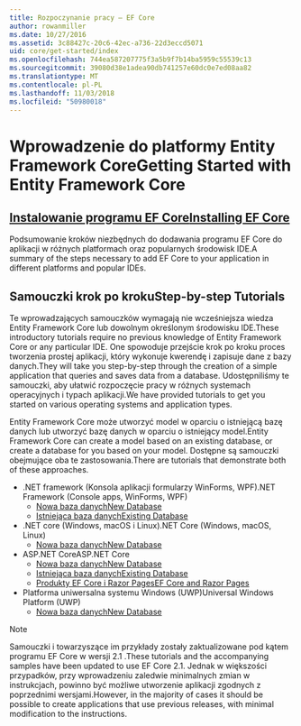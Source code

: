 ```yaml
---
title: Rozpoczynanie pracy — EF Core
author: rowanmiller
ms.date: 10/27/2016
ms.assetid: 3c88427c-20c6-42ec-a736-22d3eccd5071
uid: core/get-started/index
ms.openlocfilehash: 744ea587207775f3a5b9f7b14ba5959c55539c13
ms.sourcegitcommit: 39080d38e1adea90db741257e60dc0e7ed08aa82
ms.translationtype: MT
ms.contentlocale: pl-PL
ms.lasthandoff: 11/03/2018
ms.locfileid: "50980018"
---
```

# <a name="getting-started-with-entity-framework-core"></a><span data-ttu-id="a8f6d-102">Wprowadzenie do platformy Entity Framework Core</span><span class="sxs-lookup"><span data-stu-id="a8f6d-102">Getting Started with Entity Framework Core</span></span>

## <a name="installing-ef-coreinstallindexmd"></a>[<span data-ttu-id="a8f6d-103">Instalowanie programu EF Core</span><span class="sxs-lookup"><span data-stu-id="a8f6d-103">Installing EF Core</span></span>](install/index.md)

<span data-ttu-id="a8f6d-104">Podsumowanie kroków niezbędnych do dodawania programu EF Core do aplikacji w różnych platformach oraz popularnych środowisk IDE.</span><span class="sxs-lookup"><span data-stu-id="a8f6d-104">A summary of the steps necessary to add EF Core to your application in different platforms and popular IDEs.</span></span>

## <a name="step-by-step-tutorials"></a><span data-ttu-id="a8f6d-105">Samouczki krok po kroku</span><span class="sxs-lookup"><span data-stu-id="a8f6d-105">Step-by-step Tutorials</span></span>

<span data-ttu-id="a8f6d-106">Te wprowadzających samouczków wymagają nie wcześniejsza wiedza Entity Framework Core lub dowolnym określonym środowisku IDE.</span><span class="sxs-lookup"><span data-stu-id="a8f6d-106">These introductory tutorials require no previous knowledge of Entity Framework Core or any particular IDE.</span></span> <span data-ttu-id="a8f6d-107">One spowoduje przejście krok po kroku proces tworzenia prostej aplikacji, który wykonuje kwerendę i zapisuje dane z bazy danych.</span><span class="sxs-lookup"><span data-stu-id="a8f6d-107">They will take you step-by-step through the creation of a simple application that queries and saves data from a database.</span></span> <span data-ttu-id="a8f6d-108">Udostępniliśmy te samouczki, aby ułatwić rozpoczęcie pracy w różnych systemach operacyjnych i typach aplikacji.</span><span class="sxs-lookup"><span data-stu-id="a8f6d-108">We have provided tutorials to get you started on various operating systems and application types.</span></span>

<span data-ttu-id="a8f6d-109">Entity Framework Core może utworzyć model w oparciu o istniejącą bazę danych lub utworzyć bazę danych w oparciu o istniejący model.</span><span class="sxs-lookup"><span data-stu-id="a8f6d-109">Entity Framework Core can create a model based on an existing database, or create a database for you based on your model.</span></span> <span data-ttu-id="a8f6d-110">Dostępne są samouczki obejmujące oba te zastosowania.</span><span class="sxs-lookup"><span data-stu-id="a8f6d-110">There are tutorials that demonstrate both of these approaches.</span></span>

* <span data-ttu-id="a8f6d-111">.NET framework (Konsola aplikacji formularzy WinForms, WPF)</span><span class="sxs-lookup"><span data-stu-id="a8f6d-111">.NET Framework (Console apps, WinForms, WPF)</span></span>
  * [<span data-ttu-id="a8f6d-112">Nowa baza danych</span><span class="sxs-lookup"><span data-stu-id="a8f6d-112">New Database</span></span>](full-dotnet/new-db.md)
  * [<span data-ttu-id="a8f6d-113">Istniejąca baza danych</span><span class="sxs-lookup"><span data-stu-id="a8f6d-113">Existing Database</span></span>](full-dotnet/existing-db.md)
* <span data-ttu-id="a8f6d-114">.NET core (Windows, macOS i Linux)</span><span class="sxs-lookup"><span data-stu-id="a8f6d-114">.NET Core (Windows, macOS, Linux)</span></span>
  * [<span data-ttu-id="a8f6d-115">Nowa baza danych</span><span class="sxs-lookup"><span data-stu-id="a8f6d-115">New Database</span></span>](netcore/new-db-sqlite.md)
* <span data-ttu-id="a8f6d-116">ASP.NET Core</span><span class="sxs-lookup"><span data-stu-id="a8f6d-116">ASP.NET Core</span></span>
  * [<span data-ttu-id="a8f6d-117">Nowa baza danych</span><span class="sxs-lookup"><span data-stu-id="a8f6d-117">New Database</span></span>](aspnetcore/new-db.md)
  * [<span data-ttu-id="a8f6d-118">Istniejąca baza danych</span><span class="sxs-lookup"><span data-stu-id="a8f6d-118">Existing Database</span></span>](aspnetcore/existing-db.md)
  * [<span data-ttu-id="a8f6d-119">Produkty EF Core i Razor Pages</span><span class="sxs-lookup"><span data-stu-id="a8f6d-119">EF Core and Razor Pages</span></span>](/aspnet/core/data/ef-rp/intro)
* <span data-ttu-id="a8f6d-120">Platforma uniwersalna systemu Windows (UWP)</span><span class="sxs-lookup"><span data-stu-id="a8f6d-120">Universal Windows Platform (UWP)</span></span>
  * [<span data-ttu-id="a8f6d-121">Nowa baza danych</span><span class="sxs-lookup"><span data-stu-id="a8f6d-121">New Database</span></span>](uwp/getting-started.md)

> [!NOTE]  
> <span data-ttu-id="a8f6d-122">Samouczki i towarzyszące im przykłady zostały zaktualizowane pod kątem programu EF Core w wersji 2.1 .</span><span class="sxs-lookup"><span data-stu-id="a8f6d-122">These tutorials and the accompanying samples have been updated to use EF Core 2.1.</span></span> <span data-ttu-id="a8f6d-123">Jednak w większości przypadków, przy wprowadzeniu zaledwie minimalnych zmian w instrukcjach, powinno być możliwe utworzenie aplikacji zgodnych z poprzednimi wersjami.</span><span class="sxs-lookup"><span data-stu-id="a8f6d-123">However, in the majority of cases it should be possible to create applications that use previous releases, with minimal modification to the instructions.</span></span> 
